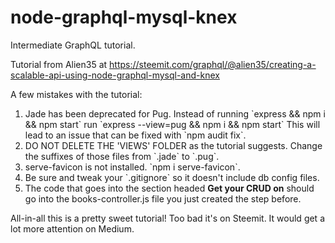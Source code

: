 # node-graphql-mysql-knex
Intermediate GraphQL tutorial.

Tutorial from Alien35 at https://steemit.com/graphql/@alien35/creating-a-scalable-api-using-node-graphql-mysql-and-knex

A few mistakes with the tutorial:

<ol>
	<li>  
		Jade has been deprecated for Pug.  Instead of running `express && npm i && npm start` run `express --view=pug && npm i && npm start` This will lead to an issue that can be fixed with `npm audit fix`.
	</li>
	<li>
		DO NOT DELETE THE 'VIEWS' FOLDER as the tutorial suggests.  Change the suffixes of those files from `.jade` to `.pug`.
	</li>
	<li>  
		serve-favicon is not installed.  `npm i serve-favicon`.
	</li>
	<li>  
		Be sure and tweak your `.gitignore` so it doesn't include db config files.
	</li>
	<li>
		The code that goes into the section headed <strong>Get your CRUD on</strong> should go into the books-controller.js file you just created the step before.
	</li>
</ol>

All-in-all this is a pretty sweet tutorial!  Too bad it's on Steemit.  It would get a lot more attention on Medium. 
